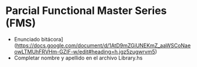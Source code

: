# Parcial Functional Master Series (FMS)

- Enunciado bitácora](https://docs.google.com/document/d/1AtD9mZGiUNEKmZ_aaWSCoNaeowLTMUhFRVHm-GZIF-w/edit#heading=h.jgz5zugwrvm5) 
- Completar nombre y apellido en el archivo Library.hs
